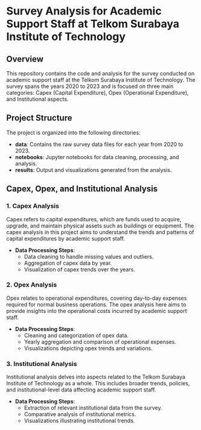 # Survey Analysis for Academic Support Staff at Telkom Surabaya Institute of Technology

## Overview

This repository contains the code and analysis for the survey conducted on academic support staff at the Telkom Surabaya Institute of Technology. The survey spans the years 2020 to 2023 and is focused on three main categories: Capex (Capital Expenditure), Opex (Operational Expenditure), and Institutional aspects.

## Project Structure

The project is organized into the following directories:

- **data**: Contains the raw survey data files for each year from 2020 to 2023.
- **notebooks**: Jupyter notebooks for data cleaning, processing, and analysis.
- **results**: Output and visualizations generated from the analysis.

## Capex, Opex, and Institutional Analysis

### 1. Capex Analysis

Capex refers to capital expenditures, which are funds used to acquire, upgrade, and maintain physical assets such as buildings or equipment. The capex analysis in this project aims to understand the trends and patterns of capital expenditures by academic support staff.

- **Data Processing Steps**:
  - Data cleaning to handle missing values and outliers.
  - Aggregation of capex data by year.
  - Visualization of capex trends over the years.

### 2. Opex Analysis

Opex relates to operational expenditures, covering day-to-day expenses required for normal business operations. The opex analysis here aims to provide insights into the operational costs incurred by academic support staff.

- **Data Processing Steps**:
  - Cleaning and categorization of opex data.
  - Yearly aggregation and comparison of operational expenses.
  - Visualizations depicting opex trends and variations.

### 3. Institutional Analysis

Institutional analysis delves into aspects related to the Telkom Surabaya Institute of Technology as a whole. This includes broader trends, policies, and institutional-level data affecting academic support staff.

- **Data Processing Steps**:
  - Extraction of relevant institutional data from the survey.
  - Comparative analysis of institutional metrics.
  - Visualizations illustrating institutional trends.
